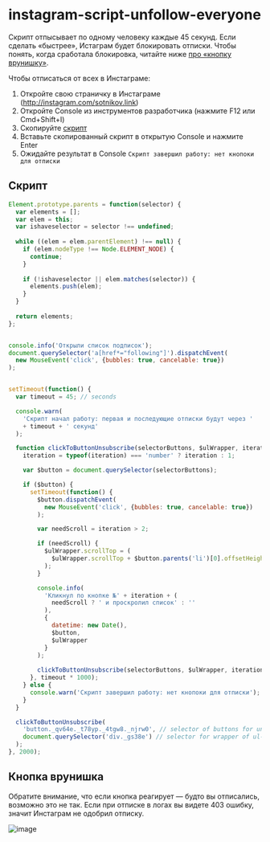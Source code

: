 # instagram-script-unfollow-everyone

Скрипт отпысывает по одному человеку каждые 45 секунд. Если сделать «быстрее», Истаграм будет блокировать отписки. Чтобы понять, когда сработала блокировка, читайте ниже [про «кнопку врунишку»](#Кнопка-врунишка).

Чтобы отписаться от всех в Инстаграме:
1. Откройте свою страничку в Инстаграме (http://instagram.com/sotnikov.link)
2. Откройте Console из инструментов разработчика (нажмите F12 или Cmd+Shift+I)
3. Скопируйте [скрипт](#Скрипт)
4. Вставьте скопированный скрипт в открытую Console и нажмите Enter
5. Ожидайте результат в Console `Скрипт завершил работу: нет кнопоки для отписки`


## Скрипт

```javascript
Element.prototype.parents = function(selector) {
  var elements = [];
  var elem = this;
  var ishaveselector = selector !== undefined;
 
  while ((elem = elem.parentElement) !== null) {
    if (elem.nodeType !== Node.ELEMENT_NODE) {
      continue;
    }
 
    if (!ishaveselector || elem.matches(selector)) {
      elements.push(elem);
    }
  }
 
  return elements;
};


console.info('Открыли список подписок');
document.querySelector('a[href*="following"]').dispatchEvent(
  new MouseEvent('click', {bubbles: true, cancelable: true})
);


setTimeout(function() {
  var timeout = 45; // seconds

  console.warn(
    'Скрипт начал работу: первая и последующие отписки будут через '
    + timeout + ' секунд'
  );

  function clickToButtonUnsubscribe(selectorButtons, $ulWrapper, iteration) {
    iteration = typeof(iteration) === 'number' ? iteration : 1;

    var $button = document.querySelector(selectorButtons);

    if ($button) {
      setTimeout(function() {
        $button.dispatchEvent(
          new MouseEvent('click', {bubbles: true, cancelable: true})
        );

        var needScroll = iteration > 2;

        if (needScroll) {
          $ulWrapper.scrollTop = (
            $ulWrapper.scrollTop + $button.parents('li')[0].offsetHeight
          );
        }

        console.info(
          'Кликнул по кнопке №' + iteration + (
            needScroll ? ' и проскролил список' : ''
          ),
          {
            datetime: new Date(),
            $button,
            $ulWrapper
          }
        );
        
        clickToButtonUnsubscribe(selectorButtons, $ulWrapper, iteration + 1);
      }, timeout * 1000);
    } else {
      console.warn('Скрипт завершил работу: нет кнопоки для отписки');
    }
  }

  clickToButtonUnsubscribe(
    'button._qv64e._t78yp._4tgw8._njrw0', // selector of buttons for unsubscribe
    document.querySelector('div._gs38e') // selector for wrapper of ul-tag
  );
}, 2000);
```


## Кнопка врунишка
Обратите внимание, что если кнопка реагирует — будто вы отписались, возможно это не так. Если при отписке в логах вы видете 403 ошибку, значит Инстаграм не одобрил отписку.

![image](https://user-images.githubusercontent.com/10273334/29161245-2ef7050a-7dbe-11e7-9f54-3da774175d3f.png)
